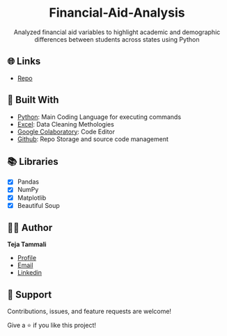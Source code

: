 <h1 align="center">Financial-Aid-Analysis</h1>
<p align="center">Analyzed financial aid variables to highlight academic and demographic differences between students across states using Python</p>

## 🌐 Links
- [Repo](https://github.com/tejatammali/Financial-Aid-Analysis)

## 👷 Built With

- [Python](https://www.python.org/ "Python"): Main Coding Language for executing commands
- [Excel](https://www.microsoft.com/en-us/microsoft-365/excel "Excel"): Data Cleaning Methologies
- [Google Colaboratory](https://colab.research.google.com/?utm_source=scs-index "Google Colaboratory"): Code Editor
- [Github](https://github.com/ "Github"): Repo Storage and source code management

## 📚 Libraries

- [x] Pandas
- [x] NumPy
- [x] Matplotlib
- [x] Beautiful Soup

## 🧑🏻 Author

**Teja Tammali**

- [Profile](https://github.com/tejatammali "Teja Tammali")
- [Email](mailto:teja.tammali0@gmail.com?subject=Hello "Hello!")
- [Linkedin](https://www.linkedin.com/in/tejatammali/ "Welcome")

## 🤝 Support

Contributions, issues, and feature requests are welcome!

Give a ⭐️ if you like this project!

